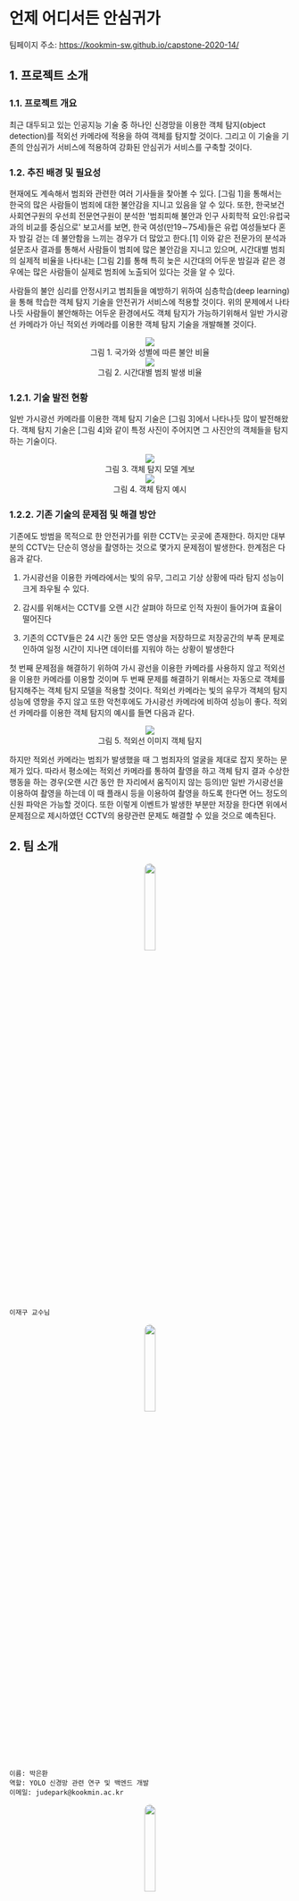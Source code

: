 # 언제 어디서든 안심귀가

팀페이지 주소: https://kookmin-sw.github.io/capstone-2020-14/

## 1. 프로젝트 소개

### 1.1. 프로젝트 개요

최근 대두되고 있는 인공지능 기술 중 하나인 신경망을 이용한 객체 탐지(object detection)를 적외선 카메라에 적용을 하여 객체를 탐지할 것이다. 그리고 이 기술을 기존의 안심귀가 서비스에 적용하여 강화된 안심귀가 서비스를 구축할 것이다.

### 1.2. 추진 배경 및 필요성

현재에도 계속해서 범죄와 관련한 여러 기사들을 찾아볼 수 있다. [그림 1]을 통해서는 한국의 많은 사람들이 범죄에 대한 불안감을 지니고 있음을 알 수 있다. 또한, 한국보건사회연구원의 우선희 전문연구원이 분석한 '범죄피해 불안과 인구 사회학적 요인:유럽국과의 비교를 중심으로' 보고서를 보면, 한국 여성(만19∼75세)들은 유럽 여성들보다 혼자 밤길 걷는 데 불안함을 느끼는 경우가 더 많았고 한다.[1] 이와 같은 전문가의 분석과 설문조사 결과를 통해서 사람들이 범죄에 많은 불안감을 지니고 있으며, 시간대별 범죄의 실제적 비율을 나타내는 [그림 2]를 통해 특히 늦은 시간대의 어두운 밤길과 같은 경우에는 많은 사람들이 실제로 범죄에 노출되어 있다는 것을 알 수 있다.

사람들의 불안 심리를 안정시키고 범죄들을 예방하기 위하여 심층학습(deep learning)을 통해 학습한 객체 탐지 기술을 안전귀가 서비스에 적용할 것이다. 위의 문제에서 나타나듯 사람들이 불안해하는 어두운 환경에서도 객체 탐지가 가능하기위해서 일반 가시광선 카메라가 아닌 적외선 카메라를 이용한 객체 탐지 기술을 개발해볼 것이다.

<center><img src="https://lh5.googleusercontent.com/PxgxZAw_es4N_qYYl33ikDGhqoM4JpVp94-CEH5guhY12zJTKgr_by0oOom5j5gzcdIlHh5ed6RU4tY50iiwNfs61b3EDkaAWuEiyjUAhZEf8ajGLirQi2uRPp5rBIsQ_398pI4"/></center>

<center>그림 1. 국가와 성별에 따른 불안 비율</center>

<center><img src="https://lh4.googleusercontent.com/Zg_KM3Esspx03f3391ul2ihiYki1z6tiVufBbUoFji7zTzHVeW4ybkOnLtWtU_xJh75XQOEnHOSSaAkDx32eQqU26JOKUwOEdbVtVI_YaqmXFBJ14LUtjvmXGJdlWOnV5jcpKMA"/></center>

<center>그림 2. 시간대별 범죄 발생 비율</center>

### 1.2.1. 기술 발전 현황

일반 가시광선 카메라를 이용한 객체 탐지 기술은 [그림 3]에서 나타나듯 많이 발전해왔다. 객체 탐지 기술은 [그림 4]와 같이 특정 사진이 주어지면 그 사진안의 객체들을 탐지하는 기술이다.

<center><img src="https://lh5.googleusercontent.com/MHJNN20hmhxOJtUJBGEKioBI5K_IM1V1glFrs62T836EMbk4OjnfCSu2YT3nD61M3MkXGa-hP8TqmhIT_nmffBJAVUD4yEYh4Q_4QatMNeD3c_dyR_Cpy_wMa4QNFSL5HiFWX4w"/></center>

<center>그림 3. 객체 탐지 모델 계보</center>

<center><img src="./assets/object-detection-example.png"/></center>

<center>그림 4. 객체 탐지 예시</center>

### 1.2.2. 기존 기술의 문제점 및 해결 방안

기존에도 방범을 목적으로 한 안전귀가를 위한 CCTV는 곳곳에 존재한다. 하지만 대부분의 CCTV는 단순히 영상을 촬영하는 것으로 몇가지 문제점이 발생한다. 한계점은 다음과 같다.

1. 가시광선을 이용한 카메라에서는 빛의 유무, 그리고 기상 상황에 따라 탐지 성능이 크게 좌우될 수 있다.

2. 감시를 위해서는 CCTV를 오랜 시간 살펴야 하므로 인적 자원이 들어가며 효율이 떨어진다

3. 기존의 CCTV들은 24 시간 동안 모든 영상을 저장하므로 저장공간의 부족 문제로 인하여 일정 시간이 지나면 데이터를 지워야 하는 상황이 발생한다

첫 번째 문제점을 해결하기 위하여 가시 광선을 이용한 카메라를 사용하지 않고 적외선을 이용한 카메라를 이용할 것이며 두 번째 문제를 해결하기 위해서는 자동으로 객체를 탐지해주는 객체 탐지 모델을 적용할 것이다. 적외선 카메라는 빛의 유무가 객체의 탐지 성능에 영향을 주지 않고 또한 악천후에도 가시광선 카메라에 비하여 성능이 좋다. 적외선 카메라를 이용한 객체 탐지의 예시를 들면 다음과 같다.

<center><img src="./assets/thermal-object-detection.png"/></center>

<center>그림 5. 적외선 이미지 객체 탐지</center>

하지만 적외선 카메라는 범죄가 발생했을 때 그 범죄자의 얼굴을 제대로 잡지 못하는 문제가 있다. 따라서 평소에는 적외선 카메라를 통하여 촬영을 하고 객체 탐지 결과 수상한 행동을 하는 경우(오랜 시간 동안 한 자리에서 움직이지 않는 등의)만 일반 가시광선을 이용하여 촬영을 하는데 이 때 플래시 등을 이용하여 촬영을 하도록 한다면 어느 정도의 신원 파악은 가능할 것이다. 또한 이렇게 이벤트가 발생한 부분만 저장을 한다면 위에서 문제점으로 제시하였던 CCTV의 용량관련 문제도 해결할 수 있을 것으로 예측된다.

## 2. 팀 소개

<center><img src="https://wfile.kookmin.ac.kr/data/www/profile/2018/08/5b7f92532bf52.gif" width="20%" height="20%" style="border-radius:50%"/></center>

```
이재구 교수님
```





<center><img src="https://avatars.githubusercontent.com/JudePark96" width="20%" height="20%" style="border-radius:50%"/></center>

```
이름: 박은환
역할: YOLO 신경망 관련 연구 및 백엔드 개발
이메일: judepark@kookmin.ac.kr
```



<center><img src="./assets/rojelee.jpg" width="20%" height="20%" style="border-radius:50%"/></center>

```
이름: 이로제
역할: 적외선 카메라와 tx 2 보드 연결 및 입력 데이터 관리
이메일: bluevin@kookmin.ac.kr
```

<center><img src="./assets/jaebinlee.jpg" width="20%" height="20%" style="border-radius:50%"/></center>

```
이름: 이재빈
역할: 웹 서버와 tx board 연결하는 네트워크 구축
이메일: jaebinlee96@kookmin.ac.kr
```

<center><img src="./assets/myunghaklee.jpeg" width="20%" height="20%" style="border-radius:50%"/></center>

```
이름: 이명학
역할: YOLO 신경망 및 관련 연구
이메일: mh9716@kookmin.ac.kr
```

<center><img src="./assets/jinwoojung.jpg" width="20%" height="20%" style="border-radius:50%"/></center>

```
이름: 정진우
역할: 웹 서버와 tx board 연결하는 네트워크 구축
이메일: jtc5311@kookmin.ac.kr
```

<center><img src="./assets/juga_v2.png" width="20%" height="20%" style="border-radius:50%;"/></center>

```
이름: 주가
역할: 웹 서버와 tx board 연결하는 네트워크 구축
이메일: jtc5311@kookmin.ac.kr
```



## 3. Abstract

Even nowadays, you can still find many articles about crime from various web portal services. According to article, [Figure 1] shows many people in South Korea have anxienty about crime. In addition, according to the report by the Korea Institute for Health and Social Affairs, Woo Sun-hee, a researcher at the Korea Institute for Health and Social Affairs, **"focusing on the comparison of crime anxiety and demographic sociological factors: comparison with European countries"**, Korean women (ages 19-75) feels anxiety more than European women when they were walking alone at night.

Following up the analysis of experts and survey results, people still have a lot of anxiety about crime and [Figure 2] shows the actual proportion of cirmes over time which means it is exposed to.

For the purpose of decreasing people's anxiety and preventing from crimes, object detection technology learned through deep learning will be applied to the service for safety return. As shown in the above problems, for the purpose of being able to detect objects in a late dark night where people feels anxious, we will deveop an object detection technology using an infrared camera rather than normal visible camera.

The key contributions of this project follows as:

- Object detection technology using an infrared camera.
- Building the real product for actual positive effect.
- All the code of this project will be released when due date.

## 4. 소개 영상

[![Video Label](https://i9.ytimg.com/vi/P-1cZE5r2TI/mq2.jpg?sqp=CNng8fMF&rs=AOn4CLA0HjWvs60KtMpUKLzSzGJTDcRqKg)](https://youtu.be/P-1cZE5r2TI)

위의 동영상을 클릭해주세요! :)

## 5. 결과 영상

## 6. 참고 문헌

[1]. [[디지털스토리] 어둑한 밤길…누군가 나를 따라온다](https://www.yna.co.kr/view/AKR20180830133300797)

